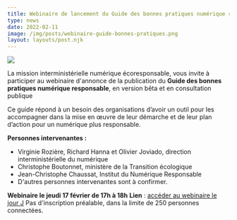 ```yaml
---
title: Webinaire de lancement du Guide des bonnes pratiques numérique responsable
type: news
date: 2022-02-11
image: /img/posts/webinaire-guide-bonnes-pratiques.png
layout: layouts/post.njk
---
```


![]({{image}})

La mission interministérielle numérique écoresponsable, vous invite à participer au webinaire d'annonce de la publication du **Guide des bonnes pratiques numérique responsable**, en version bêta et en consultation publique

Ce guide répond à un besoin des organisations d’avoir un outil pour les accompagner dans la mise en œuvre de leur démarche et de leur plan d’action pour un numérique plus responsable.

**Personnes intervenantes :**

* Virginie Rozière, Richard Hanna et Olivier Joviado, direction interministérielle du numérique
* Christophe Boutonnet, ministère de la Transition écologique
* Jean-Christophe Chaussat, Institut du Numérique Responsable
* D'autres personnes intervenantes sont à confirmer.

<div class="fr-highlight">

**Webinaire le jeudi 17 février de 17h à 18h**
**Lien** : [accéder au webinaire le jour J](https://webinaire.numerique.gouv.fr//meeting/signin/4981/creator/10/hash/b06536b48485ccc40f915b34a57e444ce2e41ee8)
Pas d'inscription préalable, dans la limite de 250 personnes connectées.

</div>